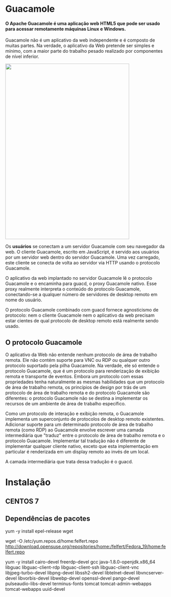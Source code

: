 # Guacamole

#### O Apache Guacamole é uma aplicação web HTML5 que pode ser usado para acessar remotamente máquinas Linux e Windows.


Guacamole não é um aplicativo da web independente e é composto de muitas partes. Na verdade, o aplicativo da Web pretende ser simples e mínimo, com a maior parte do trabalho pesado realizado por componentes de nível inferior.

<a href="url"><img src="https://guacamole.apache.org/doc/0.9.0/images/guac-arch.png" align="center" height="548" width="388" ></a>








Os **usuários** se conectam a um servidor Guacamole com seu navegador da web. O cliente Guacamole, escrito em JavaScript, é servido aos usuários por um servidor web dentro do servidor Guacamole. Uma vez carregado, este cliente se conecta de volta ao servidor via HTTP usando o protocolo Guacamole.

O aplicativo da web implantado no servidor Guacamole lê o protocolo Guacamole e o encaminha para guacd, o proxy Guacamole nativo. Esse proxy realmente interpreta o conteúdo do protocolo Guacamole, conectando-se a qualquer número de servidores de desktop remoto em nome do usuário.

O protocolo Guacamole combinado com guacd fornece agnosticismo de protocolo: nem o cliente Guacamole nem o aplicativo da web precisam estar cientes de qual protocolo de desktop remoto está realmente sendo usado.


## O protocolo Guacamole
O aplicativo da Web não entende nenhum protocolo de área de trabalho remota. Ele não contém suporte para VNC ou RDP ou qualquer outro protocolo suportado pela pilha Guacamole. Na verdade, ele só entende o protocolo Guacamole, que é um protocolo para renderização de exibição remota e transporte de eventos. Embora um protocolo com essas propriedades tenha naturalmente as mesmas habilidades que um protocolo de área de trabalho remota, os princípios de design por trás de um protocolo de área de trabalho remota e do protocolo Guacamole são diferentes: o protocolo Guacamole não se destina a implementar os recursos de um ambiente de área de trabalho específico.

Como um protocolo de interação e exibição remota, o Guacamole implementa um superconjunto de protocolos de desktop remoto existentes. Adicionar suporte para um determinado protocolo de área de trabalho remota (como RDP) ao Guacamole envolve escrever uma camada intermediária que "traduz" entre o protocolo de área de trabalho remota e o protocolo Guacamole. Implementar tal tradução não é diferente de implementar qualquer cliente nativo, exceto que esta implementação em particular é renderizada em um display remoto ao invés de um local.

A camada intermediária que trata dessa tradução é o guacd.


# Instalação 

## CENTOS 7

## Dependências de pacotes

yum -y install epel-release wget

wget -O /etc/yum.repos.d/home:felfert.repo http://download.opensuse.org/repositories/home:/felfert/Fedora_19/home:felfert.repo

yum -y install cairo-devel freerdp-devel gcc java-1.8.0-openjdk.x86_64 libguac libguac-client-rdp libguac-client-ssh libguac-client-vnc \
libjpeg-turbo-devel libpng-devel libssh2-devel libtelnet-devel libvncserver-devel libvorbis-devel libwebp-devel openssl-devel pango-devel \
pulseaudio-libs-devel terminus-fonts tomcat tomcat-admin-webapps tomcat-webapps uuid-devel

